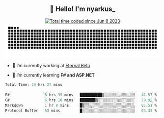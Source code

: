 <h2 align="center">👋 Hello! I'm nyarkus_</h2>
<p align="center">
  <a href="https://wakatime.com/@8f9aa332-6725-4e00-a5d9-b2317a4b74a6">
    <img src="https://wakatime.com/badge/user/8f9aa332-6725-4e00-a5d9-b2317a4b74a6.svg" alt="Total time coded since Jun 8 2023" />
  </a>
  <br>
  <img src = "https://github.com/nyarkus/nyarkus/blob/output/github-snake-dark.svg">
</p>

- 🔭 I’m currently working at [Eternal Beta](https://github.com/Kacianoki/Eternal-Beta)
<!--- 💬 Ask me about **nothing :<**-->
- 🌱 I’m currently learning **F# and ASP.NET**

<!--START_SECTION:waka-->

```fs
Total Time: 20 hrs 27 mins

F#                8 hrs 35 mins   ██████████▒░░░░░░░░░░░░░░   41.57 %
C#                6 hrs 10 mins   ███████▒░░░░░░░░░░░░░░░░░   29.92 %
Markdown          1 hr 8 mins     █▒░░░░░░░░░░░░░░░░░░░░░░░   05.51 %
Protocol Buffer   53 mins         █░░░░░░░░░░░░░░░░░░░░░░░░   04.33 %
```

<!--END_SECTION:waka-->
